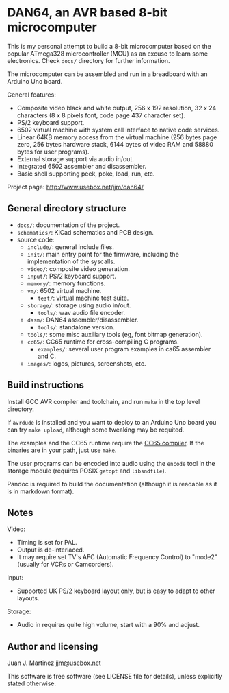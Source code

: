 DAN64, an AVR based 8-bit microcomputer
=======================================

This is my personal attempt to build a 8-bit microcomputer based on
the popular ATmega328 microcontroller (MCU) as an excuse to learn some
electronics. Check `docs/` directory for further information.

The microcomputer can be assembled and run in a breadboard with an
Arduino Uno board.

General features:

 - Composite video black and white output, 256 x 192 resolution, 32 x 24
   characters (8 x 8 pixels font, code page 437 character set).
 - PS/2 keyboard support.
 - 6502 virtual machine with system call interface to native code
   services.
 - Linear 64KB memory access from the virtual machine (256 bytes page zero,
   256 bytes hardware stack, 6144 bytes of video RAM and 58880 bytes for
   user programs).
 - External storage support via audio in/out.
 - Integrated 6502 assembler and disassembler.
 - Basic shell supporting peek, poke, load, run, etc.

Project page: http://www.usebox.net/jjm/dan64/

General directory structure
---------------------------

 - `docs/`: documentation of the project.
 - `schematics/`: KiCad schematics and PCB design.
 - source code:
   - `include/`: general include files.
   - `init/`: main entry point for the firmware, including the implementation
     of the syscalls.
   - `video/`: composite video generation.
   - `input/`: PS/2 keyboard support.
   - `memory/`: memory functions.
   - `vm/`: 6502 virtual machine.
     - `test/`: virtual machine test suite.
   - `storage/`: storage using audio in/out.
     - `tools/`: wav audio file encoder.
   - `dasm/`: DAN64 assembler/disassembler.
     - `tools/`: standalone version.
   - `tools/`: some misc auxiliary tools (eg, font bitmap generation).
   - `cc65/`: CC65 runtime for cross-compiling C programs.
     - `examples/`: several user program examples in ca65 assembler and C.
   - `images/`: logos, pictures, screenshots, etc.


Build instructions
------------------

Install GCC AVR compiler and toolchain, and run `make` in the top level
directory.

If `avrdude` is installed and you want to deploy to an Arduino Uno board
you can try `make upload`, although some tweaking may be requited.

The examples and the CC65 runtime require the
[CC65 compiler](https://github.com/cc65/cc65). If the binaries are in
your path, just use `make`.

The user programs can be encoded into audio using the `encode` tool in the
storage module (requires POSIX `getopt` and `libsndfile`).

Pandoc is required to build the documentation (although it is readable
as it is in markdown format).


Notes
-----

Video:

 - Timing is set for PAL.
 - Output is de-interlaced.
 - It may require set TV's AFC (Automatic Frequency Control) to "mode2"
   (usually for VCRs or Camcorders).

Input:

 - Supported UK PS/2 keyboard layout only, but is easy to adapt to other layouts.

Storage:

 - Audio in requires quite high volume, start with a 90% and adjust.


Author and licensing
--------------------

Juan J. Martinez <jjm@usebox.net>

This software is free software (see LICENSE file for details), unless
explicitly stated otherwise.


